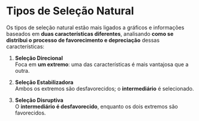 # Tipos de Seleção Natural

Os tipos de seleção natural estão mais ligados a gráficos e informações baseados em **duas características diferentes**, analisando **como se distribui o processo de favorecimento e depreciação** dessas características:

1. **Seleção Direcional**  
   Foca em **um extremo**: uma das características é mais vantajosa que a outra.

2. **Seleção Estabilizadora**  
   Ambos os extremos são desfavorecidos; o **intermediário** é selecionado.

3. **Seleção Disruptiva**  
   O **intermediário é desfavorecido**, enquanto os dois extremos são favorecidos.
